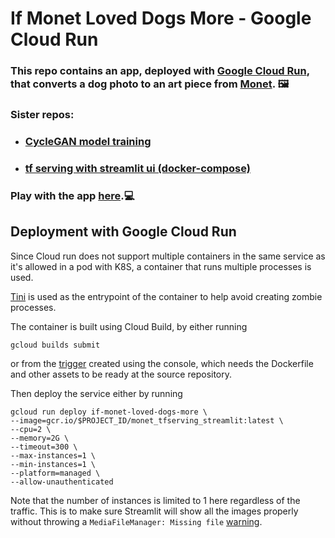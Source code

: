 # If Monet Loved Dogs More - Google Cloud Run

### This repo contains an app, deployed with [Google Cloud Run](https://cloud.google.com/run/?utm_source=google&utm_medium=cpc&utm_campaign=japac-AU-all-en-dr-bkws-all-pkws-trial-e-dr-1009882&utm_content=text-ad-none-none-DEV_c-CRE_495211807328-ADGP_Hybrid%20%7C%20BKWS%20-%20EXA%20%7C%20Txt%20~%20Compute%20~%20Cloud%20Run_cloud%20run-general%20-%20Products-KWID_43700060418818126-kwd-678836618089&userloc_1009312-network_g&utm_term=KW_google%20cloud%20run&gclid=Cj0KCQjw2NyFBhDoARIsAMtHtZ6iIgQAz9spdOJ2udbn-5mgtR5Vul-A_rqwCOSI4eaZk9-0QMCHJQMaApIeEALw_wcB&gclsrc=aw.ds), that converts a dog photo to an art piece from [Monet](https://en.wikipedia.org/wiki/Claude_Monet). 🖼️
### Sister repos:
- ### [CycleGAN model training](https://github.com/yueying-teng/streamlit_tfserving_if_monet_loved_dogs_more)
- ### [tf serving with streamlit ui (docker-compose)](https://github.com/yueying-teng/streamlit_tfserving_if_monet_loved_dogs_more)

### Play with the app [here](https://if-monet-loved-dogs-more-xtyx6u2o6a-uc.a.run.app).💻


## Deployment with Google Cloud Run
Since Cloud run does not support multiple containers in the same service as it's allowed in a pod with K8S, a container that runs multiple processes is used. 

[Tini](https://github.com/krallin/tini) is used as the entrypoint of the container to help avoid creating zombie processes.

The container is built using Cloud Build, by either running 
```
gcloud builds submit
```
or from the [trigger](https://cloud.google.com/build/docs/automating-builds/create-manage-triggers) created using the console, which needs the Dockerfile and other assets to be ready at the source repository.

Then deploy the service either by running 
```
gcloud run deploy if-monet-loved-dogs-more \
--image=gcr.io/$PROJECT_ID/monet_tfserving_streamlit:latest \
--cpu=2 \
--memory=2G \
--timeout=300 \
--max-instances=1 \
--min-instances=1 \
--platform=managed \
--allow-unauthenticated
```
Note that the number of instances is limited to 1 here regardless of the traffic. This is to make sure Streamlit will show all the images properly without throwing a `MediaFileManager: Missing file` [warning](https://github.com/streamlit/streamlit/issues/1294#issuecomment-755042396).